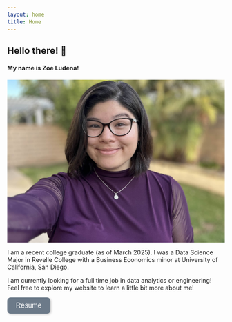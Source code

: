 ```yaml
---
layout: home
title: Home
---
```


## Hello there! 👋 

#### My name is Zoe Ludena!

<div style="display: flex; justify-content: center;">
  <img src="/assets/images/portrait.jpg" alt="Zoe_Picture">
</div>

I am a recent college graduate (as of March 2025). I was a Data Science Major in Revelle College with a Business Economics minor at University of California, San Diego.

I am currently looking for a full time job in data analytics or engineering! Feel free to explore my website to learn a little bit more about me!

<a href="/assets/files/resume.pdf" target="_blank">
            <button style="background-color: #6C7A89; color: white; border: none; padding: 10px 20px; 
                   border-radius: 8px; font-size: 16px; cursor: pointer; transition: 0.3s; 
                   box-shadow: 2px 2px 5px rgba(0, 0, 0, 0.2);">
                Resume
            </button>
        </a>
